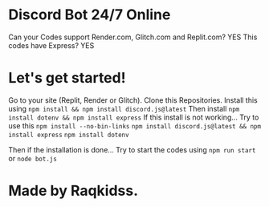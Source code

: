 # Discord Bot 24/7 Online

Can your Codes support Render.com, Glitch.com and Replit.com? YES
This codes have Express? YES

# Let's get started!

Go to your site (Replit, Render or Glitch).
Clone this Repositories.
Install this using
```npm install && npm install discord.js@latest```
Then install
```npm install dotenv && npm install express```
If this install is not working... Try to use this
```npm install --no-bin-links```
```npm install discord.js@latest && npm install express```
```npm install dotenv```

Then if the installation is done...
Try to start the codes using
```npm run start```
or
```node bot.js```

# Made by Raqkidss.
